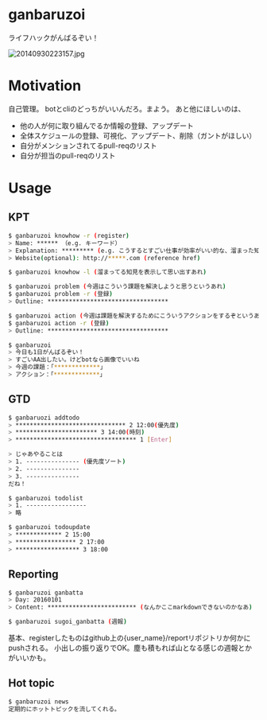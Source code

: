 # ganbaruzoi
ライフハックがんばるぞい！

![20140930223157.jpg](https://qiita-image-store.s3.amazonaws.com/0/16301/f96b29f6-c05c-969a-49ce-55ad5db5a5a2.jpeg "20140930223157.jpg")

# Motivation
自己管理。
botとcliのどっちがいいんだろ。まよう。
あと他にほしいのは、
- 他の人が何に取り組んでるか情報の登録、アップデート
- 全体スケジュールの登録、可視化、アップデート、削除（ガントがほしい）
- 自分がメンションされてるpull-reqのリスト
- 自分が担当のpull-reqのリスト

# Usage

## KPT

```bash
$ ganbaruzoi knowhow -r (register)
> Name: ****** （e.g. キーワード）
> Explanation: ********* (e.g. こうするとすごい仕事が効率がいい的な、溜まった知見を書く)
> Website(optional): http://*****.com (reference href)

$ ganbaruzoi knowhow -l (溜まってる知見を表示して思い出すあれ)
```

```bash
$ ganbaruzoi problem (今週はこういう課題を解決しようと思うというあれ)
$ ganbaruzoi problem -r (登録)
> Outline: **********************************
```


```bash
$ ganbaruzoi action (今週は課題を解決するためにこういうアクションをするぞというあれ)
$ ganbaruzoi action -r (登録)
> Outline: **********************************
```

```bash
$ ganbaruzoi
> 今日も1日がんばるぞい！
> すごいAA出したい。けどbotなら画像でいいね
> 今週の課題：「*************」
> アクション：「*************」
```

## GTD

```bash
$ ganbaruozi addtodo
> ******************************* 2 12:00(優先度)
> *********************** 3 14:00(時刻)
> ********************************** 1 [Enter]

> じゃあやることは
> 1. --------------- (優先度ソート)
> 2. ---------------
> 3. ---------------
だね！

$ ganbaruzoi todolist
> 1. -----------------
> 略

$ ganbaruzoi todoupdate
> ************* 2 15:00
> ***************** 2 17:00
> ****************** 3 18:00
```



## Reporting

```bash
$ ganbaruzoi ganbatta
> Day: 20160101
> Content: ************************* (なんかここmarkdownできないのかなあ)

$ ganbaruzoi sugoi_ganbatta (週報)
```

基本、registerしたものはgithub上の{user_name}/reportリポジトリか何かにpushされる。
小出しの振り返りでOK。塵も積もれば山となる感じの週報とかがいいかも。

## Hot topic

```bash
$ ganbaruzoi news
定期的にホットトピックを流してくれる。
```
